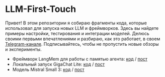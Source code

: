 # LLM-First-Touch
Привет! В этом репозитории я собираю фрагменты кода, которые использовал для запуска новых LLM и фреймворков. Здесь вы найдете примеры настройки, тестирования и интеграции моделей.  Делюсь своими первыми впечатлениями и разбираю, как это работает, в своем [Telegram-канале](https://t.me/gigatrash). Подписывайтесь, чтобы не пропустить новые обзоры и эксперименты.

- Фреймворк LangMem для работы с памятью агента: [код](https://github.com/trashchenkov/LLM-First-Touch/blob/main/LangMem.ipynb) / [пост](https://t.me/gigatrash/110)
- Локальный запуск GigaChat Lite: [код](https://github.com/trashchenkov/LLM-First-Touch/blob/main/LangMem.ipynb) / [пост](https://t.me/gigatrash/108)
- Модель Mistral Small 3: [код](https://github.com/trashchenkov/LLM-First-Touch/blob/main/LangMem.ipynb) / [пост](https://t.me/gigatrash/104)

